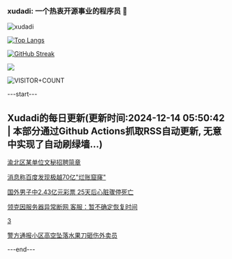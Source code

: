 ### xudadi: 一个热衷开源事业的程序员 👋

![xudadi](https://github-readme-stats-git-masterorgs-github-readme-stats-team.vercel.app/api?username=xudadi)

[![Top Langs](https://github-readme-stats.vercel.app/api/top-langs/?username=xudadi)](https://github.com/anuraghazra/github-readme-stats)

[![GitHub Streak](https://streak-stats.demolab.com?user=xudadi&locale=zh_Hans)](https://git.io/streak-stats)

![](https://raw.githubusercontent.com/xudadi/xudadi/main/assets/github-contribution-grid-snake.svg)

![VISITOR+COUNT](https://komarev.com/ghpvc/?username=xudadi&label=VISITOR+COUNT)


---start---

## Xudadi的每日更新(更新时间:2024-12-14 05:50:42 | 本部分通过Github Actions抓取RSS自动更新, 无意中实现了自动刷绿墙...)

[渝北区某单位文秘招聘简章](https://www.gongkaoleida.com/article/2229674)

[消息称百度发现极越70亿"烂账窟窿"](https://m.163.com/news/article/JJ9M02Q005199NPP.html)

[国外男子中2.43亿元彩票 25天后心脏骤停死亡](https://m.163.com/news/article/JJ7UER130530JPVV.html)

[领克因服务器异常断网 客服：暂不确定恢复时间](https://m.163.com/news/article/JJ9PVGCL055690HN.html)

[3](https://m.163.com/touch/news/sub/domestic)

[警方通报小区高空坠落水果刀砸伤外卖员](https://m.163.com/news/article/JJ9KVOBU0514R9OJ.html)

---end---
